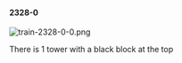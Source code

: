 #### 2328-0
![train-2328-0-0.png](https://github.com/lil-lab/nlvr/raw/master/nlvr/train/images/27/train-2328-0-0.png "train-2328-0-0.png")

There is 1 tower with a black block at the top